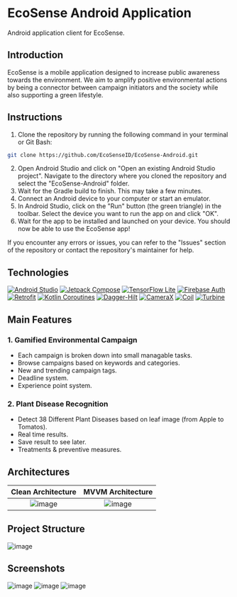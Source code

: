 # EcoSense Android Application
Android application client for EcoSense.

## Introduction

EcoSense is a mobile application designed to increase public awareness towards the  environment.
We aim to amplify positive environmental actions by being a connector between campaign initiators and the society while also supporting a green lifestyle.

## Instructions
1. Clone the repository by running the following command in your terminal or Git Bash:
  ```bash
  git clone https://github.com/EcoSenseID/EcoSense-Android.git
  ```
2. Open Android Studio and click on "Open an existing Android Studio project". Navigate to the directory where you cloned the repository and select the "EcoSense-Android" folder.
3. Wait for the Gradle build to finish. This may take a few minutes.
4. Connect an Android device to your computer or start an emulator.
5. In Android Studio, click on the "Run" button (the green triangle) in the toolbar. Select the device you want to run the app on and click "OK".
6. Wait for the app to be installed and launched on your device. You should now be able to use the EcoSense app!

If you encounter any errors or issues, you can refer to the "Issues" section of the repository or contact the repository's maintainer for help.

## Technologies

[![Android Studio](https://img.shields.io/badge/-Android_Studio-black?style=for-the-badge&logo=androidstudio)](https://github.com/EcoSenseID?tab=repositories&language=html)
[![Jetpack Compose](https://img.shields.io/badge/-Jetpack_Compose-black?style=for-the-badge&logo=jetpackcompose)](https://github.com/EcoSenseID?tab=repositories&language=html)
[![TensorFlow Lite](https://img.shields.io/badge/-TensorFlow_Lite-black?style=for-the-badge&logo=tensorflow)](https://github.com/EcoSenseID?tab=repositories&language=html)
[![Firebase Auth](https://img.shields.io/badge/-Firebase_Auth-black?style=for-the-badge&logo=firebase)](https://github.com/EcoSenseID?tab=repositories&language=html)
[![Retrofit](https://img.shields.io/badge/-Retrofit-black?style=for-the-badge&logo=retrofit)](https://github.com/EcoSenseID?tab=repositories&language=html)
[![Kotlin Coroutines](https://img.shields.io/badge/-Kotlin_Coroutines-black?style=for-the-badge&logo=kotlin)](https://github.com/EcoSenseID?tab=repositories&language=html)
[![Dagger-Hilt](https://img.shields.io/badge/-Dagger_Hilt-black?style=for-the-badge)](https://github.com/EcoSenseID?tab=repositories&language=html)
[![CameraX](https://img.shields.io/badge/-CameraX-black?style=for-the-badge)](https://github.com/EcoSenseID?tab=repositories&language=html)
[![Coil](https://img.shields.io/badge/-Coil-black?style=for-the-badge)](https://github.com/EcoSenseID?tab=repositories&language=html)
[![Turbine](https://img.shields.io/badge/-Turbine-black?style=for-the-badge)](https://github.com/EcoSenseID?tab=repositories&language=html)

## Main Features

### 1. Gamified Environmental Campaign
- Each campaign is broken down into small managable tasks.
- Browse campaigns based on keywords and categories.
- New and trending campaign tags.
- Deadline system.
- Experience point system.

### 2. Plant Disease Recognition
- Detect 38 Different Plant Diseases based on leaf image (from Apple to Tomatos).
- Real time results.
- Save result to see later.
- Treatments & preventive measures.

## Architectures

Clean Architecture             |  MVVM Architecture
:-------------------------:|:-------------------------:
![image](https://user-images.githubusercontent.com/62862052/173269585-99333f9f-2743-4163-8800-b37ca461dfbb.png) | ![image](https://user-images.githubusercontent.com/62862052/173269649-3bf3fbe6-28c3-420d-a1d9-909739af68cf.png)

## Project Structure

![image](https://user-images.githubusercontent.com/62862052/173268425-44860290-6c41-4abb-bca5-d1579d65d8ee.png)

## Screenshots

![image](https://user-images.githubusercontent.com/62862052/173270056-f125c62a-3e11-41fd-b9ea-f47179787cca.png)
![image](https://user-images.githubusercontent.com/62862052/173270080-61567ecb-f87e-4aa2-9217-5c065760e41d.png)
![image](https://user-images.githubusercontent.com/62862052/173270102-e5749ece-4bc0-488e-8c31-d1c44e06aaec.png)
